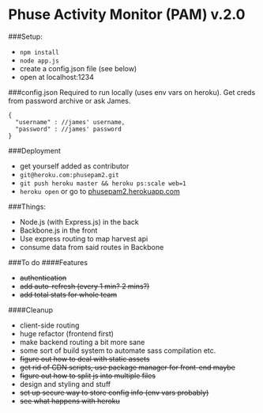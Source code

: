 Phuse Activity Monitor (PAM) v.2.0
====================================

###Setup: 
- `npm install`
- `node app.js`
- create a config.json file (see below)
- open at localhost:1234

###config.json
Required to run locally (uses env vars on heroku). Get creds from password archive or ask James. 

    {
      "username" : //james' username,
      "password" : //james' password
    }

###Deployment

- get yourself added as contributor
- `git@heroku.com:phusepam2.git`
- `git push heroku master && heroku ps:scale web=1`
- `heroku open` or go to [phusepam2.herokuapp.com](http://phusepam2.herokuapp.com/)

###Things: 
- Node.js (with Express.js) in the back
- Backbone.js in the front
- Use express routing to map harvest api
- consume data from said routes in Backbone 

###To do
####Features
- ~~authentication~~
- ~~add auto-refresh (every 1 min? 2 mins?)~~
- ~~add total stats for whole team~~

####Cleanup
- client-side routing
- huge refactor (frontend first)
- make backend routing a bit more sane
- some sort of build system to automate sass compilation etc.
- ~~figure out how to deal with static assets~~
- ~~get rid of CDN scripts, use package manager for front-end maybe~~
- ~~figure out how to split js into multiple files~~
- design and styling and stuff
- ~~set up secure way to store config info (env vars probably)~~
- ~~see what happens with heroku~~

